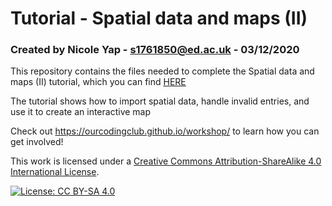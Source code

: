 # Tutorial - Spatial data and maps (II)
### Created by Nicole Yap - s1761850@ed.ac.uk - 03/12/2020

This repository contains the files needed to complete the Spatial data and maps (II) tutorial, which you can find [HERE](https://eddatascienceees.github.io/tutorial-nicolelikesharks/)

The tutorial shows how to import spatial data, handle invalid entries, and use it to create an interactive map

<!--REMEMBER TO ADD DATA SOURCES-->




Check out https://ourcodingclub.github.io/workshop/ to learn how you can get involved!

This work is licensed under a [Creative Commons Attribution-ShareAlike 4.0 International License](https://creativecommons.org/licenses/by-sa/4.0/).

[![License: CC BY-SA 4.0](https://licensebuttons.net/l/by-sa/4.0/80x15.png)](https://creativecommons.org/licenses/by-sa/4.0/)
